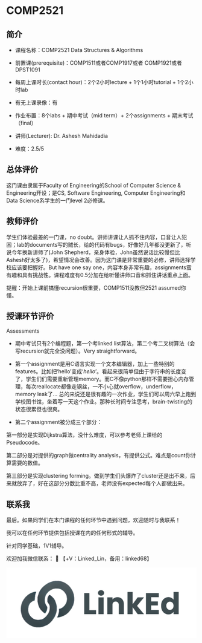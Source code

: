 # COMP2521
## 简介
- 课程名称：COMP2521 Data Structures & Algorithms

- 前置课(prerequisite)：COMP1511或者COMP1917或者 COMP1921或者DPST1091

- 每周上课时长(contact hour)：2个2小时lecture + 1个1小时tutorial + 1个2小时lab

- 有无上课录像：有

- 作业布置：8个labs + 期中考试（mid term）+ 2个assignments + 期末考试（final）

- 讲师(Lecturer): Dr. Ashesh Mahidadia

- 难度：2.5/5


## 总体评价

这门课由隶属于Faculty of Engineering的School of Computer Science & Engineering开设；是CS, Software Engineering, Computer Engineering和Data Science系学生的一门level 2必修课。


## 教师评价

学生们体验最差的一门课，no doubt。讲师讲课让人抓不住内容，口音让人犯困；lab的documents写的贼长，给的代码有bugs，好像好几年都没更新了，听说今年换新讲师了(John Shepherd，亲身体验，John虽然说话比较慢但比Ashesh好太多了)，希望情况会改善。因为这门课是非常重要的必修，讲师选择学校应该要把握好。But have one say one，内容本身非常有趣，assignments蛮有趣和具有挑战性。课程难度有0.5分加在给听懂讲师口音和抓住讲话重点上面。

提醒：开始上课前搞懂recursion很重要，COMP1511没教但2521 assumed你懂。

## 授课环节评价
Assessments
- 期中考试只有2个编程题，第一个考linked list算法，第二个考二叉树算法（会写recursion就完全没问题）。Very straightforward。

- 第一个assignment是用C语言实现一个文本编辑器，加上一些特别的features。比如把‘hello’变成‘*hello*’。看起来很简单但由于字符串的长度变了，学生们们需要重新管理memory。而C不像python那样不需要担心内存管理，每次reallocate都像走钢丝，一不小心就overflow，underflow， memory leak了… 总的来说还是很有趣的一次作业，学生们可以周六早上跑到学校图书馆，坐着写一天这个作业。那种长时间专注思考，brain-twisting的状态很累但也很爽。

- 第二个assignment被分成三个部分：

第一部分是实现Dijkstra算法，没什么难度，可以参考老师上课给的Pseudocode。

第二部分是对提供的graph做centrality analysis，有提供公式。难点是count你计算需要的数值。

第三部分是实现clustering forming。做到学生们头爆炸了cluster还是出不来，后来就放弃了，好在这部分分数比重不高，老师没有expected每个人都做出来。


## 联系我

最后。如果同学们在本门课程的任何环节中遇到问题，欢迎随时与我联系！

我可以在任何环节提供包括授课在内的任何形式的辅导。

针对同学基础，1V1辅导。

欢迎加我微信联系： 📩 【+V：Linked_Lin，备用：linked68】

![图片](../image/wechat.png)